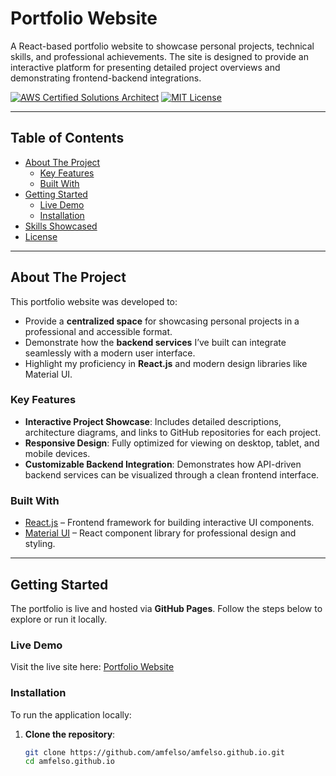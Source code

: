 # Portfolio Website

A React-based portfolio website to showcase personal projects, technical skills, and professional achievements. The site is designed to provide an interactive platform for presenting detailed project overviews and demonstrating frontend-backend integrations.

<!-- BADGES -->
[![AWS Certified Solutions Architect](https://img.shields.io/badge/AWS-Solutions%20Architect%20Professional-blue)](https://www.credly.com)
[![MIT License](https://img.shields.io/badge/License-MIT-brightgreen.svg)](https://opensource.org/licenses/MIT)

---

## Table of Contents

- [About The Project](#about-the-project)
  - [Key Features](#key-features)
  - [Built With](#built-with)
- [Getting Started](#getting-started)
  - [Live Demo](#live-demo)
  - [Installation](#installation)
- [Skills Showcased](#skills-showcased)
- [License](#license)

---

## About The Project

This portfolio website was developed to:
- Provide a **centralized space** for showcasing personal projects in a professional and accessible format.
- Demonstrate how the **backend services** I’ve built can integrate seamlessly with a modern user interface.
- Highlight my proficiency in **React.js** and modern design libraries like Material UI.

### Key Features
- **Interactive Project Showcase**: Includes detailed descriptions, architecture diagrams, and links to GitHub repositories for each project.
- **Responsive Design**: Fully optimized for viewing on desktop, tablet, and mobile devices.
- **Customizable Backend Integration**: Demonstrates how API-driven backend services can be visualized through a clean frontend interface.

### Built With
- [React.js](https://reactjs.org/) – Frontend framework for building interactive UI components.
- [Material UI](https://mui.com/material-ui/) – React component library for professional design and styling.

---

## Getting Started

The portfolio is live and hosted via **GitHub Pages**. Follow the steps below to explore or run it locally.

### Live Demo
Visit the live site here: [Portfolio Website](https://amfelso.github.io/)

### Installation
To run the application locally:

1. **Clone the repository**:
   ```bash
   git clone https://github.com/amfelso/amfelso.github.io.git
   cd amfelso.github.io
